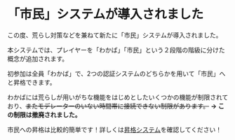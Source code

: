 # 「市民」システムが導入されました

この度、荒らし対策などを兼ねて新たに「市民」システムが導入されました。

本システムでは、プレイヤーを「わかば」「市民」という２段階の階級に分けた概念が追加されます。

初参加は全員「わかば」で、2つの認証システムのどちらかを用いて「市民」へと昇格できます。

わかばには荒らしが用いがちな機能をはじめとしたいくつかの機能が制限されており、~~またモデレーターのいない時間帯に接続できない制限があります。~~ **→ この制限は撤廃されました。**

市民への昇格は比較的簡単です！詳しくは[昇格システム](/docs/citizen)を確認してください！
